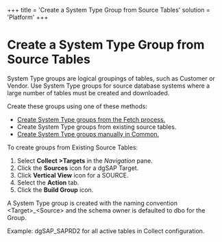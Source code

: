+++
title = 'Create a System Type Group from Source Tables'
solution = 'Platform'
+++

# Create a System Type Group from Source Tables

System Type groups are logical groupings of tables, such as Customer or
Vendor. Use System Type groups for source database systems where a large
number of tables must be created and downloaded.

Create these groups using one of these methods:

  - [Create System Type groups from the Fetch
    process.](Create_Groups_from_the_Fetch_Process.htm)
  - Create System Type groups from existing source tables.
  - [Create System Type groups manually in
    Common.](../../Common/Use_Cases/Add_System_Types_Groups.htm)

To create groups from Existing Source Tables:

1.  Select **Collect \>Targets** in the *Navigation* pane.
2.  Click the **Sources** icon for a dgSAP Target.
3.  Click **Vertical View** icon for a SOURCE.
4.  Select the **Action** tab.
5.  Click the **Build Group** icon.

A System Type group is created with the naming convention
\<Target\>\_\<Source\> and the schema owner is defaulted to dbo for the
Group.

Example: dgSAP\_SAPRD2 for all active tables in Collect configuration.
